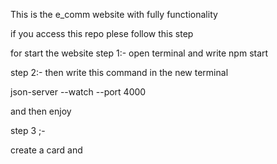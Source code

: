 This is the e_comm website with fully functionality 


if you access this repo plese follow this step 


for start the website 
step 1:-
open terminal
and write npm start 

step 2:-
then write this command in the new terminal

json-server --watch --port 4000

and then enjoy 

step 3 ;-

create a card and 
